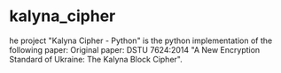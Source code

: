 # kalyna_cipher
he project "Kalyna Cipher - Python" is the python implementation of the following paper:  Original paper: DSTU 7624:2014 "A New Encryption Standard of Ukraine: The Kalyna Block Cipher".
